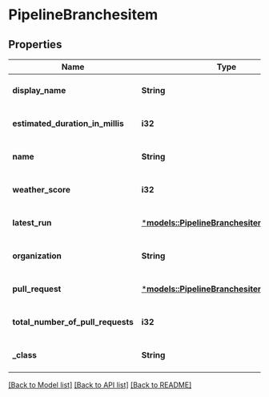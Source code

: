 # PipelineBranchesitem

## Properties
Name | Type | Description | Notes
------------ | ------------- | ------------- | -------------
**display_name** | **String** |  | [optional] [default to None]
**estimated_duration_in_millis** | **i32** |  | [optional] [default to None]
**name** | **String** |  | [optional] [default to None]
**weather_score** | **i32** |  | [optional] [default to None]
**latest_run** | [***models::PipelineBranchesitemlatestRun**](PipelineBranchesitemlatestRun.md) |  | [optional] [default to None]
**organization** | **String** |  | [optional] [default to None]
**pull_request** | [***models::PipelineBranchesitempullRequest**](PipelineBranchesitempullRequest.md) |  | [optional] [default to None]
**total_number_of_pull_requests** | **i32** |  | [optional] [default to None]
**_class** | **String** |  | [optional] [default to None]

[[Back to Model list]](../README.md#documentation-for-models) [[Back to API list]](../README.md#documentation-for-api-endpoints) [[Back to README]](../README.md)


